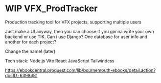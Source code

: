 # WIP VFX_ProdTracker
Production tracking tool for VFX projects, supporting multiple users

Just make a UI anyway, then you can choose if you gonna write your own backend or use TIK.
Can i use Django?
One database for user info and another for each project?

Change the name! (later)

Tech stack:
Node.js
Vite
React
JavaScript
Tailwindcss

https://ebookcentral.proquest.com/lib/bournemouth-ebooks/detail.action?docID=6398681
